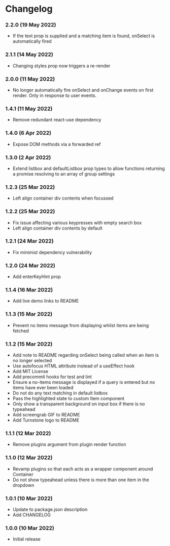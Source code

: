 # Changelog

### 2.2.0 (19 May 2022)
- If the text prop is supplied and a matching item is found, onSelect is automatically fired

### 2.1.1 (14 May 2022)
- Changing styles prop now triggers a re-render

### 2.0.0 (11 May 2022)
- No longer automatically fire onSelect and onChange events on first render. Only in response to user events.

### 1.4.1 (11 May 2022)
- Remove redundant react-use dependency

### 1.4.0 (6 Apr 2022)
- Expose DOM methods via a forwarded ref

### 1.3.0 (2 Apr 2022)
- Extend listbox and defaultListbox prop types to allow functions returning a promise resolving to an array of group settings

### 1.2.3 (25 Mar 2022)
- Left align container div contents when focussed

### 1.2.2 (25 Mar 2022)
- Fix issue affecting various keypresses with empty search box
- Left align container div contents by default

### 1.2.1 (24 Mar 2022)
- Fix minimist dependency vulnerability

### 1.2.0 (24 Mar 2022)
- Add enterKeyHint prop

### 1.1.4 (16 Mar 2022)
- Add live demo links to README

### 1.1.3 (15 Mar 2022)
- Prevent no items message from displaying whilst items are being fetched

### 1.1.2 (15 Mar 2022)

- Add note to README regarding onSelect being called when an item is no longer selected
- Use autofocus HTML attribute instead of a useEffect hook
- Add MIT License
- Add precommit hooks for test and lint
- Ensure a no-items message is displayed if a query is entered but no items have ever been loaded
- Do not do any text matching in default listbox
- Pass the highlighted state to custom Item component
- Only show a transparent background on input box if there is no typeahead
- Add screengrab GIF to README
- Add Turnstone logo to README

### 1.1.1 (12 Mar 2022)

- Remove plugins argument from plugin render function

### 1.1.0 (12 Mar 2022)

- Revamp plugins so that each acts as a wrapper component around Container
- Do not show typeahead unless there is more than one item in the dropdown

### 1.0.1 (10 Mar 2022)

- Update to package.json description
- Add CHANGELOG

### 1.0.0 (10 Mar 2022)

- Initial release